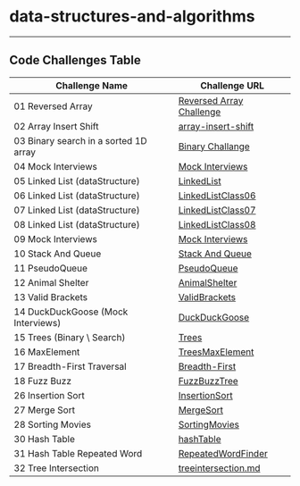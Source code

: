 # data-structures-and-algorithms

---

## Code Challenges Table

| Challenge Name                        | Challenge URL                                                 |
|---------------------------------------|---------------------------------------------------------------|
| 01 Reversed Array                     | [Reversed Array Challenge](./CodeChallenge01/Main.java)       |
| 02 Array Insert Shift                 | [array-insert-shift](./CodeChallange02/Main.java)             |
| 03 Binary search in a sorted 1D array | [Binary Challange](./CodeChallange03/CodeChallange03.md)      |
| 04 Mock Interviews                    | [Mock Interviews](./CodeChallange04/CodeChallange04.md)       |
| 05 Linked List (dataStructure)        | [LinkedList](./LinkedList/LinkedList.md)                      |
| 06 Linked List (dataStructure)        | [LinkedListClass06](./LinkedList/LinkedListClass06.md)        |
| 07 Linked List (dataStructure)        | [LinkedListClass07](./LinkedList/LinkedListClass07.md)        |
| 08 Linked List (dataStructure)        | [LinkedListClass08](./LinkedList/LinkedListClass08.md)        |
| 09 Mock Interviews                    | [Mock Interviews](./LinkedList/LinkedListClass09.md)          |
| 10 Stack And Queue                    | [Stack And Queue](./StackAndQueue/StackAndQueue.md)           |
| 11 PseudoQueue                        | [PseudoQueue](./StackAndQueue/PseudoQueue.md)                 |
| 12 Animal Shelter                     | [AnimalShelter](./StackAndQueue/AnimalShelter.md)             |
| 13 Valid Brackets                     | [ValidBrackets](./StackAndQueue/ValidBrackets.md)             |
| 14 DuckDuckGoose (Mock Interviews)    | [DuckDuckGoose](./StackAndQueue/DuckDuckGoose.md)             |
| 15 Trees (Binary \\ Search)           | [Trees](./Trees/Trees.md)                                     |
| 16 MaxElement                         | [TreesMaxElement](./Trees/Max.md)                             |
| 17 Breadth-First Traversal            | [Breadth-First](./Trees/breadthFirst.md)                      |
| 18 Fuzz Buzz                          | [FuzzBuzzTree](./Trees/FuzzBuzzTree.md)                       |
| 26 Insertion Sort                     | [InsertionSort](./InsertionSort/InsertionSort.md)             |
| 27 Merge Sort                         | [MergeSort](./mergeSort/mergeSort.md)                         |
| 28 Sorting Movies                     | [SortingMovies](./SortingMovies/SortingMovies.md)             |
| 30 Hash Table                         | [hashTable](./hashTable/HashTable.md)                         |
| 31 Hash Table Repeated Word           | [RepeatedWordFinder](hashTable%2FRepeatedWordFinder.md)       |
| 32 Tree Intersection                  | [treeintersection.md](TreeIntersection%2Ftreeintersection.md) |